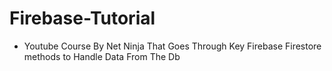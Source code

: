 # Firebase-Tutorial

 - Youtube Course By Net Ninja That Goes Through Key Firebase Firestore methods to Handle Data From The Db
